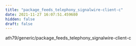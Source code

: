 ```yaml
---
title: "package_feeds_telephony_signalwire-client-c"
date: 2021-11-27 16:07:51.459680
hidden: false
draft: false
---
```


ath79/generic/package_feeds_telephony_signalwire-client-c

